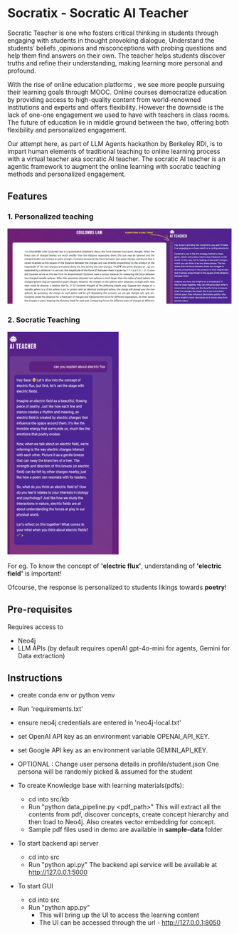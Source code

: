 # Socratix - Socratic AI Teacher
Socratic Teacher is one who fosters critical thinking in students through engaging with students in thought provoking dialogue, Understand the students’ beliefs ,opinions and misconceptions with probing questions and help them find answers on their own. The teacher helps students discover truths and refine their understanding, making learning more personal and profound.

With the rise of online education platforms , we see more people pursuing their learning goals through MOOC. Online courses democratize education by providing access to high-quality content from world-renowned institutions and experts and offers flexibility. However the downside is the lack of one-one engagement we used to have with teachers in class rooms. The future of education lie in middle ground between the two, offering both flexibility and personalized engagement.

Our attempt here, as part of LLM Agents hackathon by Berkeley RDI, is to impart human elements of traditional teaching to online learning process with a virtual teacher aka socratic AI teacher. The socratic AI teacher is an agentic framework to augment the online learning with socratic teaching methods and personalized engagement.
## Features
### 1. Personalized teaching
![Personalization](images/PersonalizedTeaching-eg.png)

### 2. Socratic Teaching 
<img src="images/foundationConcepts-eg.png" alt="Socratic" width="250" height="500">


For eg. To know the concept of **'electric flux'**, understanding of **'electric field'** is important!

Ofcourse, the response is personalized to students likings towards **poetry**!
    
## Pre-requisites
Requires access to
- Neo4j
- LLM APIs (by default requires openAI gpt-4o-mini for agents, Gemini for Data extraction)

## Instructions
- create conda env or python venv
- Run 'requirements.txt'
- ensure neo4j credentials are entered in 'neo4j-local.txt'
- set OpenAI API key as an environment variable OPENAI_API_KEY.
- set Google API key as an environment variable GEMINI_API_KEY.
  
- OPTIONAL : Change user persona details in profile/student.json
  One persona will be randomly picked & assumed for the student
    
- To create Knowledge base with learning materials(pdfs):
    - cd into src/kb
    - Run "python data_pipeline.py <pdf_path>"
      This will extract all the contents from pdf, discover concepts, create concept hierarchy and then load to Neo4j. Also creates vector embedding for concept.
    - Sample pdf files used in demo are available in **sample-data** folder

- To start backend api server
  - cd into src
  - Run "python api.py"
    The backend api service will be available at http://127.0.0.1:5000
 
- To start GUI
  - cd into src
  - Run "python app.py"
    - This will bring up the UI to access the learning content
    - The UI can be accessed through the url - http://127.0.0.1:8050
